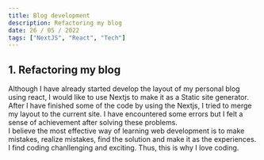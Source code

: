 ```yaml
---
title: Blog development
description: Refactoring my blog
date: 26 / 05 / 2022
tags: ["NextJS", "React", "Tech"]
---
```


<h2>1. Refactoring my blog</h2>

<p>Although I have already started develop the layout of my personal blog using react, I would like to use Nextjs to make it as a Static site generator.
<br/>
After I have finished some of the code by using the Nextjs, I tried to merge my layout to the current site. I have encountered some errors but I felt a sense of achievement after solving these problems.
<br/>
I believe the most effective way of learning web development is to make mistakes, realize mistakes, find the solution and make it as the experiences.
<br/>
I find coding chanllenging and exciting. Thus, this is why I love coding.
</p>
